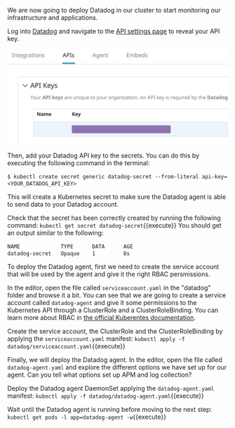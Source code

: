 We are now going to deploy Datadog in our cluster to start monitoring our infrastructure and applications.

Log into [Datadog](https://app.datadoghq.com/) and navigate to the [API settings page](https://app.datadoghq.com/account/settings#api) to reveal your API key.

![Screenshot of API Keys area](autoscaling-k8s/assets/api_key.png)

Then, add your Datadog API key to the secrets. You can do this by executing the following command in the terminal:

```
$ kubectl create secret generic datadog-secret --from-literal api-key=<YOUR_DATADOG_API_KEY>
```

This will create a Kubernetes secret to make sure the Datadog agent is able to send data to your Datadog account.

Check that the secret has been correctly created by running the following command: `kubectl get secret datadog-secret`{{execute}} You should get an output similar to the following:

```
NAME             TYPE      DATA      AGE
datadog-secret   Opaque    1         8s
```

To deploy the Datadog agent, first we need to create the service account that will be used by the agent and give it the right RBAC persmissions.

In the editor, open the file called `serviceaccount.yaml` in the "datadog" folder and browse it a bit. You can see that we are going to create a service account called `datadog-agent` and give it some permissions to the Kubernetes API through a ClusterRole and a ClusterRoleBinding. You can learn more about RBAC in [the official Kuberentes documentation](https://kubernetes.io/docs/reference/access-authn-authz/rbac/).

Create the service account, the ClusterRole and the ClusterRoleBinding by applying the `serviceaccount.yaml` manifest: `kubectl apply -f datadog/serviceaccount.yaml`{{execute}}

Finally, we will deploy the Datadog agent. In the editor, open the file called `datadog-agent.yaml` and explore the different options we have set up for our agent. Can you tell what options set up APM and log collection?

Deploy the Datadog agent DaemonSet applying the `datadog-agent.yaml` manifest: `kubectl apply -f datadog/datadog-agent.yaml`{{execute}}

Wait until the Datadog agent is running before moving to the next step: `kubectl get pods -l app=datadog-agent -w`{{execute}}
